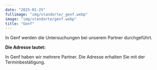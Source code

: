 ```yaml
---
date: "2025-01-25"
fullimage: "img/standorte/_genf.webp"
image: "img/standorte/genf.webp"
title: "Genf"
---
```


In Genf werden die Untersuchungen bei unserem Partner durchgeführt. 

**Die Adresse lautet:**

In Genf haben wir mehrere Partner. Die Adresse erhalten Sie mit der Terminbestätigung.
